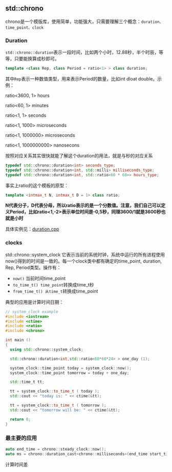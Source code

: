 ## std::chrono
chrono是一个模版库，使用简单，功能强大，只需要理解三个概念：`duration、time_point、clock`

### Duration

`std::chrono::duration`表示一段时间，比如两个小时，12.88秒，半个时辰，等等，只要能换算成秒即可。

```cpp
template <class Rep, class Period = ratio<1> > class duration;
```



其中`Rep`表示一种数值类型，用来表示Period的数量，比如int dloat double。示例：

ratio<3600, 1>        hours

ratio<60, 1>          minutes

ratio<1, 1>           seconds

ratio<1, 1000>        microseconds

ratio<1, 1000000>     microseconds

ratio<1, 1000000000>  nanosecons

按照对应关系其实很快就能了解这个duration的用法，就是与秒的对应关系
```cpp
typedef std::chrono::duration<int> seconds_type;
typedef std::chrono::duration<int, std::milli> milliseconds_type;
typedef std::chrono::duration<int, std::ratio<60 * 60>> hours_type;
```

事实上ratio的这个模板的原型：

```cpp
template <intmax_t N, intmax_t D = 1> class ratio;
```

**N代表分子，D代表分母，所以ratio表示的是一个分数值。注意，我们自己可以定义Period，比如ratio<1,-2>表示单位时间是-0,5秒，同理3600/1就是3600秒也就是小时**

具体实例见：[duration.cpp](./duration.cpp)

### clocks

std::chrono::system_clock 它表示当前的系统时钟，系统中运行的所有进程使用now()得到的时间是一致的。每一个clock类中都有确定的time_point, duration, Rep, Period类型。操作有：

+ `now()` 当前时间time_point
+ `to_time_t() time_point`转换成time_t秒
+ `from_time_t() 从time_t`转换成time_point

典型的应用是计算时间日期：

```cpp
// system_clock example
#include <iostream>
#include <ctime>
#include <ratio>
#include <chrono>

int main ()
{
  using std::chrono::system_clock;

  std::chrono::duration<int,std::ratio<60*60*24> > one_day (1);

  system_clock::time_point today = system_clock::now();
  system_clock::time_point tomorrow = today + one_day;

  std::time_t tt;

  tt = system_clock::to_time_t ( today );
  std::cout << "today is: " << ctime(&tt);

  tt = system_clock::to_time_t ( tomorrow );
  std::cout << "tomorrow will be: " << ctime(&tt);

  return 0;
}
```

### 最主要的应用

```cpp
auto end_time = chrono::steady_clock::now();
auto ms = chrono::duration_cast<chrono::milliseconds>(end_time start_time).count();
```

计算时间差
